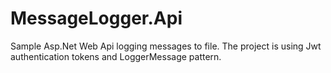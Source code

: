 # MessageLogger.Api
Sample Asp.Net Web Api logging messages to file. The project is using Jwt authentication tokens and LoggerMessage pattern.

